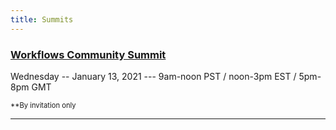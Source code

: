 ```yaml
---
title: Summits
---
```


<div class="surveys" markdown="1">

### [Workflows Community Summit](/summits/community)

Wednesday -- January 13, 2021 --- 9am-noon PST / noon-3pm EST / 5pm-8pm GMT

<span style="font-size: 0.8em">**By invitation only</span>

---

</div>
